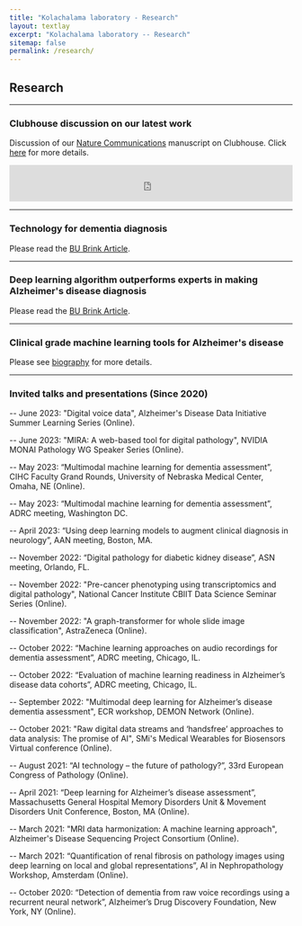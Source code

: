 ```yaml
---
title: "Kolachalama laboratory - Research"
layout: textlay
excerpt: "Kolachalama laboratory -- Research"
sitemap: false
permalink: /research/
---
```


## Research

---
### Clubhouse discussion on our latest work 
Discussion of our [Nature Communications](https://doi.org/10.1038/s41467-022-31037-5) manuscript on Clubhouse. Click [here](https://www.clubhouse.com/room/PN9Rgp66?utm_medium=ch_room_xerc&utm_campaign=j24X6ivwc0EnmCitvMfvdw-349164) for more details.

<div class="image">
  <iframe src="https://www.clubhouse.com/room/PN9Rgp66?utm_medium=ch_room_xerc&utm_campaign=j24X6ivwc0EnmCitvMfvdw-349164" frameborder="0" width="100%" height="65px" allow="accelerometer; autoplay; encrypted-media; gyroscope; picture-in-picture" allowfullscreen></iframe>
</div>

---
### Technology for dementia diagnosis
Please read the [BU Brink Article](https://www.bu.edu/articles/2022/two-technologies-that-can-make-diagnosing-dementia-easier-for-doctors-and-patients/).

---
### Deep learning algorithm outperforms experts in making Alzheimer's disease diagnosis 
Please read the [BU Brink Article](https://www.bu.edu/articles/2020/deep-learning-algorithm-outperforms-experts-in-making-alzheimers-diagnosis/).

---
### Clinical grade machine learning tools for Alzheimer's disease 
Please see [biography](https://tofflertrust.org/dr-vijaya-kolachalama/) for more details.

---
### Invited talks and presentations (Since 2020)

-- June 2023: "Digital voice data", Alzheimer's Disease Data Initiative Summer Learning Series (Online).

-- June 2023: "MIRA: A web-based tool for digital pathology", NVIDIA MONAI Pathology WG Speaker Series (Online).

-- May 2023: “Multimodal machine learning for dementia assessment”, CIHC Faculty Grand Rounds, University of Nebraska Medical Center, Omaha, NE (Online).

-- May 2023: “Multimodal machine learning for dementia assessment”, ADRC meeting, Washington DC.

-- April 2023: “Using deep learning models to augment clinical diagnosis in neurology”, AAN meeting, Boston, MA.

-- November 2022: “Digital pathology for diabetic kidney disease”, ASN meeting, Orlando, FL.

-- November 2022: "Pre-cancer phenotyping using transcriptomics and digital pathology", National Cancer Institute CBIIT Data Science Seminar Series (Online).

-- November 2022: "A graph-transformer for whole slide image classification", AstraZeneca (Online).

-- October 2022: “Machine learning approaches on audio recordings for dementia assessment”, ADRC meeting, Chicago, IL.

-- October 2022: “Evaluation of machine learning readiness in Alzheimer’s disease data cohorts”, ADRC meeting, Chicago, IL.

-- September 2022: "Multimodal deep learning for Alzheimer’s disease dementia assessment", ECR workshop, DEMON Network (Online).

-- October 2021: "Raw digital data streams and ‘handsfree’ approaches to data analysis: The promise of AI", SMi's Medical Wearables for Biosensors Virtual conference (Online).

-- August 2021: “AI technology – the future of pathology?”, 33rd European Congress of Pathology (Online).

-- April 2021: “Deep learning for Alzheimer’s disease assessment”, Massachusetts General Hospital Memory Disorders Unit & Movement Disorders Unit Conference, Boston, MA (Online).

-- March 2021: "MRI data harmonization: A machine learning approach", Alzheimer's Disease Sequencing Project Consortium (Online).

-- March 2021: “Quantification of renal fibrosis on pathology images using deep learning on local and global representations”, AI in Nephropathology Workshop, Amsterdam (Online).

-- October 2020: “Detection of dementia from raw voice recordings using a recurrent neural network”, Alzheimer’s Drug Discovery Foundation, New York, NY (Online).















